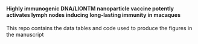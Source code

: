 #### Highly immunogenic DNA/LIONTM nanoparticle vaccine potently activates lymph nodes inducing long-lasting immunity in macaques

This repo contains the data tables and code used to produce the figures in the manuscript
